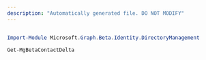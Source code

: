 ```yaml
---
description: "Automatically generated file. DO NOT MODIFY"
---
```


```powershell

Import-Module Microsoft.Graph.Beta.Identity.DirectoryManagement

Get-MgBetaContactDelta

```